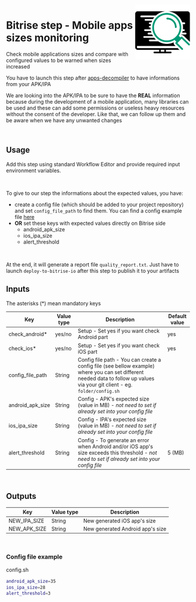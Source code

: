 <img align="right" src="assets/icon.svg" width="150" height="150" >

# Bitrise step - Mobile apps sizes monitoring

Check mobile applications sizes and compare with configured values to be warned when sizes increased

You have to launch this step after [apps-decompiler](https://github.com/imranMnts/bitrise-step-apps-decompiler) to have informations from your APK/IPA

We are looking into the APK/IPA to be sure to have the **REAL** information because during the development of a mobile application, many libraries can be used and these can add some permissions or useless heavy resources without the consent of the developer. Like that, we can follow up them and be aware when we have any unwanted changes

<br/>

## Usage

Add this step using standard Workflow Editor and provide required input environment variables.

<br/>

To give to our step the informations about the expected values, you have:
- create a config file (which should be added to your project repository) and set `config_file_path`  to find them. You can find a config example file [here](#config-file-example)
- **OR** set these keys with expected values directly on Bitrise side
  - android_apk_size
  - ios_ipa_size
  - alert_threshold

<br/>

At the end, it will generate a report file `quality_report.txt`. Just have to launch `deploy-to-bitrise-io` after this step to publish it to your artifacts

## Inputs

The asterisks (*) mean mandatory keys

|Key             |Value type                     |Description    |Default value        
|----------------|-------------|--------------|--------------|
|check_android* |yes/no |Setup - Set yes if you want check Android part|yes|
|check_ios* |yes/no |Setup - Set yes if you want check iOS part|yes|
|config_file_path |String |Config file path - You can create a config file (see bellow example) where you can set different needed data to follow up values via your git client - eg. `folder/config.sh` ||
|android_apk_size | String |Config - APK's expected size (value in MB) - *not need to set if already set into your config file*||
|ios_ipa_size | String |Config - IPA's expected size (value in MB) - *not need to set if already set into your config file*||
|alert_threshold | String |Config - To generate an error when Android and/or iOS app's size exceeds this threshold - *not need to set if already set into your config file*|5 (MB)|

<br />

## Outputs

|Key             |Value type    |Description
|----------------|-------------|--------------|
|NEW_IPA_SIZE |String |New generated iOS app's size|
|NEW_APK_SIZE |String |New generated Android app's size|

<br />

### Config file example

config.sh
```bash
android_apk_size=35
ios_ipa_size=28
alert_threshold=3
```
